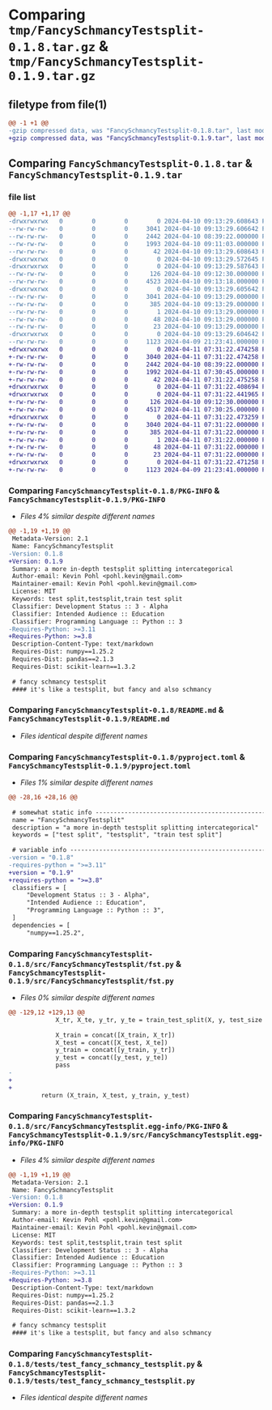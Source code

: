 # Comparing `tmp/FancySchmancyTestsplit-0.1.8.tar.gz` & `tmp/FancySchmancyTestsplit-0.1.9.tar.gz`

## filetype from file(1)

```diff
@@ -1 +1 @@
-gzip compressed data, was "FancySchmancyTestsplit-0.1.8.tar", last modified: Wed Apr 10 09:13:29 2024, max compression
+gzip compressed data, was "FancySchmancyTestsplit-0.1.9.tar", last modified: Thu Apr 11 07:31:22 2024, max compression
```

## Comparing `FancySchmancyTestsplit-0.1.8.tar` & `FancySchmancyTestsplit-0.1.9.tar`

### file list

```diff
@@ -1,17 +1,17 @@
-drwxrwxrwx   0        0        0        0 2024-04-10 09:13:29.608643 FancySchmancyTestsplit-0.1.8/
--rw-rw-rw-   0        0        0     3041 2024-04-10 09:13:29.606642 FancySchmancyTestsplit-0.1.8/PKG-INFO
--rw-rw-rw-   0        0        0     2442 2024-04-10 08:39:22.000000 FancySchmancyTestsplit-0.1.8/README.md
--rw-rw-rw-   0        0        0     1993 2024-04-10 09:11:03.000000 FancySchmancyTestsplit-0.1.8/pyproject.toml
--rw-rw-rw-   0        0        0       42 2024-04-10 09:13:29.608643 FancySchmancyTestsplit-0.1.8/setup.cfg
-drwxrwxrwx   0        0        0        0 2024-04-10 09:13:29.572645 FancySchmancyTestsplit-0.1.8/src/
-drwxrwxrwx   0        0        0        0 2024-04-10 09:13:29.587643 FancySchmancyTestsplit-0.1.8/src/FancySchmancyTestsplit/
--rw-rw-rw-   0        0        0      126 2024-04-10 09:12:30.000000 FancySchmancyTestsplit-0.1.8/src/FancySchmancyTestsplit/__init__.py
--rw-rw-rw-   0        0        0     4523 2024-04-10 09:13:18.000000 FancySchmancyTestsplit-0.1.8/src/FancySchmancyTestsplit/fst.py
-drwxrwxrwx   0        0        0        0 2024-04-10 09:13:29.605642 FancySchmancyTestsplit-0.1.8/src/FancySchmancyTestsplit.egg-info/
--rw-rw-rw-   0        0        0     3041 2024-04-10 09:13:29.000000 FancySchmancyTestsplit-0.1.8/src/FancySchmancyTestsplit.egg-info/PKG-INFO
--rw-rw-rw-   0        0        0      385 2024-04-10 09:13:29.000000 FancySchmancyTestsplit-0.1.8/src/FancySchmancyTestsplit.egg-info/SOURCES.txt
--rw-rw-rw-   0        0        0        1 2024-04-10 09:13:29.000000 FancySchmancyTestsplit-0.1.8/src/FancySchmancyTestsplit.egg-info/dependency_links.txt
--rw-rw-rw-   0        0        0       48 2024-04-10 09:13:29.000000 FancySchmancyTestsplit-0.1.8/src/FancySchmancyTestsplit.egg-info/requires.txt
--rw-rw-rw-   0        0        0       23 2024-04-10 09:13:29.000000 FancySchmancyTestsplit-0.1.8/src/FancySchmancyTestsplit.egg-info/top_level.txt
-drwxrwxrwx   0        0        0        0 2024-04-10 09:13:29.604642 FancySchmancyTestsplit-0.1.8/tests/
--rw-rw-rw-   0        0        0     1123 2024-04-09 21:23:41.000000 FancySchmancyTestsplit-0.1.8/tests/test_fancy_schmancy_testsplit.py
+drwxrwxrwx   0        0        0        0 2024-04-11 07:31:22.474258 FancySchmancyTestsplit-0.1.9/
+-rw-rw-rw-   0        0        0     3040 2024-04-11 07:31:22.474258 FancySchmancyTestsplit-0.1.9/PKG-INFO
+-rw-rw-rw-   0        0        0     2442 2024-04-10 08:39:22.000000 FancySchmancyTestsplit-0.1.9/README.md
+-rw-rw-rw-   0        0        0     1992 2024-04-11 07:30:45.000000 FancySchmancyTestsplit-0.1.9/pyproject.toml
+-rw-rw-rw-   0        0        0       42 2024-04-11 07:31:22.475258 FancySchmancyTestsplit-0.1.9/setup.cfg
+drwxrwxrwx   0        0        0        0 2024-04-11 07:31:22.408694 FancySchmancyTestsplit-0.1.9/src/
+drwxrwxrwx   0        0        0        0 2024-04-11 07:31:22.441965 FancySchmancyTestsplit-0.1.9/src/FancySchmancyTestsplit/
+-rw-rw-rw-   0        0        0      126 2024-04-10 09:12:30.000000 FancySchmancyTestsplit-0.1.9/src/FancySchmancyTestsplit/__init__.py
+-rw-rw-rw-   0        0        0     4517 2024-04-11 07:30:25.000000 FancySchmancyTestsplit-0.1.9/src/FancySchmancyTestsplit/fst.py
+drwxrwxrwx   0        0        0        0 2024-04-11 07:31:22.473259 FancySchmancyTestsplit-0.1.9/src/FancySchmancyTestsplit.egg-info/
+-rw-rw-rw-   0        0        0     3040 2024-04-11 07:31:22.000000 FancySchmancyTestsplit-0.1.9/src/FancySchmancyTestsplit.egg-info/PKG-INFO
+-rw-rw-rw-   0        0        0      385 2024-04-11 07:31:22.000000 FancySchmancyTestsplit-0.1.9/src/FancySchmancyTestsplit.egg-info/SOURCES.txt
+-rw-rw-rw-   0        0        0        1 2024-04-11 07:31:22.000000 FancySchmancyTestsplit-0.1.9/src/FancySchmancyTestsplit.egg-info/dependency_links.txt
+-rw-rw-rw-   0        0        0       48 2024-04-11 07:31:22.000000 FancySchmancyTestsplit-0.1.9/src/FancySchmancyTestsplit.egg-info/requires.txt
+-rw-rw-rw-   0        0        0       23 2024-04-11 07:31:22.000000 FancySchmancyTestsplit-0.1.9/src/FancySchmancyTestsplit.egg-info/top_level.txt
+drwxrwxrwx   0        0        0        0 2024-04-11 07:31:22.471258 FancySchmancyTestsplit-0.1.9/tests/
+-rw-rw-rw-   0        0        0     1123 2024-04-09 21:23:41.000000 FancySchmancyTestsplit-0.1.9/tests/test_fancy_schmancy_testsplit.py
```

### Comparing `FancySchmancyTestsplit-0.1.8/PKG-INFO` & `FancySchmancyTestsplit-0.1.9/PKG-INFO`

 * *Files 4% similar despite different names*

```diff
@@ -1,19 +1,19 @@
 Metadata-Version: 2.1
 Name: FancySchmancyTestsplit
-Version: 0.1.8
+Version: 0.1.9
 Summary: a more in-depth testsplit splitting intercategorical
 Author-email: Kevin Pohl <pohl.kevin@gmail.com>
 Maintainer-email: Kevin Pohl <pohl.kevin@gmail.com>
 License: MIT
 Keywords: test split,testsplit,train test split
 Classifier: Development Status :: 3 - Alpha
 Classifier: Intended Audience :: Education
 Classifier: Programming Language :: Python :: 3
-Requires-Python: >=3.11
+Requires-Python: >=3.8
 Description-Content-Type: text/markdown
 Requires-Dist: numpy==1.25.2
 Requires-Dist: pandas==2.1.3
 Requires-Dist: scikit-learn==1.3.2
 
 # fancy schmancy testsplit
 #### it's like a testsplit, but fancy and also schmancy
```

### Comparing `FancySchmancyTestsplit-0.1.8/README.md` & `FancySchmancyTestsplit-0.1.9/README.md`

 * *Files identical despite different names*

### Comparing `FancySchmancyTestsplit-0.1.8/pyproject.toml` & `FancySchmancyTestsplit-0.1.9/pyproject.toml`

 * *Files 1% similar despite different names*

```diff
@@ -28,16 +28,16 @@
 
 # somewhat static info -----------------------------------------------------------------
 name = "FancySchmancyTestsplit"
 description = "a more in-depth testsplit splitting intercategorical"
 keywords = ["test split", "testsplit", "train test split"]
 
 # variable info ------------------------------------------------------------------------
-version = "0.1.8"
-requires-python = ">=3.11"
+version = "0.1.9"
+requires-python = ">=3.8"
 classifiers = [
     "Development Status :: 3 - Alpha",
     "Intended Audience :: Education",
     "Programming Language :: Python :: 3",
 ]
 dependencies = [
     "numpy==1.25.2",
```

### Comparing `FancySchmancyTestsplit-0.1.8/src/FancySchmancyTestsplit/fst.py` & `FancySchmancyTestsplit-0.1.9/src/FancySchmancyTestsplit/fst.py`

 * *Files 0% similar despite different names*

```diff
@@ -129,12 +129,13 @@
             X_tr, X_te, y_tr, y_te = train_test_split(X, y, test_size = test_split, random_state = seed)
 
             X_train = concat([X_train, X_tr])
             X_test = concat([X_test, X_te])
             y_train = concat([y_train, y_tr])
             y_test = concat([y_test, y_te])
             pass
-        
+
+
         return (X_train, X_test, y_train, y_test)
```

### Comparing `FancySchmancyTestsplit-0.1.8/src/FancySchmancyTestsplit.egg-info/PKG-INFO` & `FancySchmancyTestsplit-0.1.9/src/FancySchmancyTestsplit.egg-info/PKG-INFO`

 * *Files 4% similar despite different names*

```diff
@@ -1,19 +1,19 @@
 Metadata-Version: 2.1
 Name: FancySchmancyTestsplit
-Version: 0.1.8
+Version: 0.1.9
 Summary: a more in-depth testsplit splitting intercategorical
 Author-email: Kevin Pohl <pohl.kevin@gmail.com>
 Maintainer-email: Kevin Pohl <pohl.kevin@gmail.com>
 License: MIT
 Keywords: test split,testsplit,train test split
 Classifier: Development Status :: 3 - Alpha
 Classifier: Intended Audience :: Education
 Classifier: Programming Language :: Python :: 3
-Requires-Python: >=3.11
+Requires-Python: >=3.8
 Description-Content-Type: text/markdown
 Requires-Dist: numpy==1.25.2
 Requires-Dist: pandas==2.1.3
 Requires-Dist: scikit-learn==1.3.2
 
 # fancy schmancy testsplit
 #### it's like a testsplit, but fancy and also schmancy
```

### Comparing `FancySchmancyTestsplit-0.1.8/tests/test_fancy_schmancy_testsplit.py` & `FancySchmancyTestsplit-0.1.9/tests/test_fancy_schmancy_testsplit.py`

 * *Files identical despite different names*

